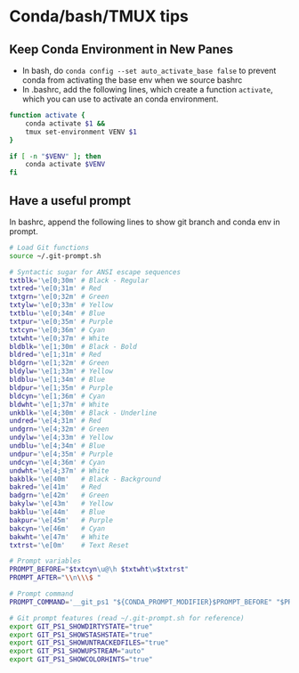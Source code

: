 # Conda/bash/TMUX tips

## Keep Conda Environment in New Panes
* In bash, do `conda config --set auto_activate_base false` to prevent conda from activating
the base env when we source bashrc
* In .bashrc, add the following lines, which create a function `activate`, which you can use
to activate an conda environment.

```bash
function activate {
    conda activate $1 &&
    tmux set-environment VENV $1
}

if [ -n "$VENV" ]; then
    conda activate $VENV
fi
```


## Have a useful prompt
In bashrc, append the following lines to show git branch and conda env in prompt.

```bash
# Load Git functions
source ~/.git-prompt.sh

# Syntactic sugar for ANSI escape sequences
txtblk='\e[0;30m' # Black - Regular
txtred='\e[0;31m' # Red
txtgrn='\e[0;32m' # Green
txtylw='\e[0;33m' # Yellow
txtblu='\e[0;34m' # Blue
txtpur='\e[0;35m' # Purple
txtcyn='\e[0;36m' # Cyan
txtwht='\e[0;37m' # White
bldblk='\e[1;30m' # Black - Bold
bldred='\e[1;31m' # Red
bldgrn='\e[1;32m' # Green
bldylw='\e[1;33m' # Yellow
bldblu='\e[1;34m' # Blue
bldpur='\e[1;35m' # Purple
bldcyn='\e[1;36m' # Cyan
bldwht='\e[1;37m' # White
unkblk='\e[4;30m' # Black - Underline
undred='\e[4;31m' # Red
undgrn='\e[4;32m' # Green
undylw='\e[4;33m' # Yellow
undblu='\e[4;34m' # Blue
undpur='\e[4;35m' # Purple
undcyn='\e[4;36m' # Cyan
undwht='\e[4;37m' # White
bakblk='\e[40m'   # Black - Background
bakred='\e[41m'   # Red
badgrn='\e[42m'   # Green
bakylw='\e[43m'   # Yellow
bakblu='\e[44m'   # Blue
bakpur='\e[45m'   # Purple
bakcyn='\e[46m'   # Cyan
bakwht='\e[47m'   # White
txtrst='\e[0m'    # Text Reset

# Prompt variables
PROMPT_BEFORE="$txtcyn\u@\h $txtwht\w$txtrst"
PROMPT_AFTER="\\n\\\$ "

# Prompt command
PROMPT_COMMAND='__git_ps1 "${CONDA_PROMPT_MODIFIER}$PROMPT_BEFORE" "$PROMPT_AFTER"'

# Git prompt features (read ~/.git-prompt.sh for reference)
export GIT_PS1_SHOWDIRTYSTATE="true"
export GIT_PS1_SHOWSTASHSTATE="true"
export GIT_PS1_SHOWUNTRACKEDFILES="true"
export GIT_PS1_SHOWUPSTREAM="auto"
export GIT_PS1_SHOWCOLORHINTS="true"
```
